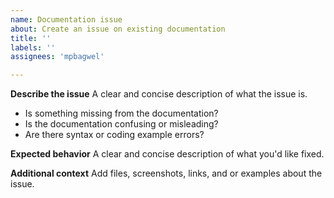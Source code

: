 ```yaml
---
name: Documentation issue
about: Create an issue on existing documentation
title: ''
labels: ''
assignees: 'mpbagwel'

---
```


**Describe the issue**
A clear and concise description of what the issue is.

- Is something missing from the documentation?
- Is the documentation confusing or misleading?
- Are there syntax or coding example errors?

**Expected behavior**
A clear and concise description of what you'd like fixed.

**Additional context**
Add files, screenshots, links, and or examples about the issue.
